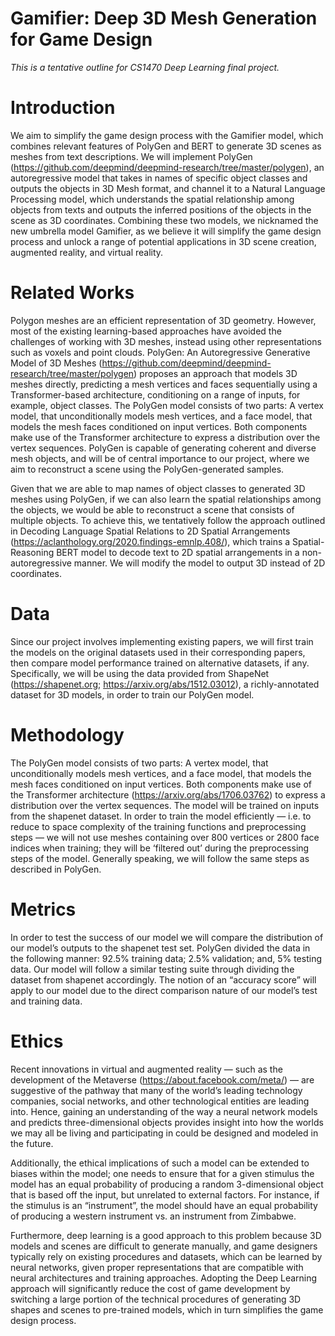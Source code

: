 # Gamifier: Deep 3D Mesh Generation for Game Design
_This is a tentative outline for CS1470 Deep Learning final project._

# Introduction
We aim to simplify the game design process with the Gamifier model, which combines relevant features of PolyGen and BERT to generate 3D scenes as meshes from text descriptions. We will implement PolyGen (https://github.com/deepmind/deepmind-research/tree/master/polygen), an autoregressive model that takes in names of specific object classes and outputs the objects in 3D Mesh format, and channel it to a Natural Language Processing model, which understands the spatial relationship among objects from texts and outputs the inferred positions of the objects in the scene as 3D coordinates. Combining these two models, we nicknamed the new umbrella model Gamifier, as we believe it will simplify the game design process and unlock a range of potential applications in 3D scene creation, augmented reality, and virtual reality.

# Related Works
Polygon meshes are an efficient representation of 3D geometry. However, most of the existing learning-based approaches have avoided the challenges of working with 3D meshes, instead using other representations such as voxels and point clouds. PolyGen: An Autoregressive Generative Model of 3D Meshes (https://github.com/deepmind/deepmind-research/tree/master/polygen) proposes an approach that models 3D meshes directly, predicting a mesh vertices and faces sequentially using a Transformer-based architecture, conditioning on a range of inputs, for example, object classes. The PolyGen model consists of two parts: A vertex model, that unconditionally models mesh vertices, and a face model, that models the mesh faces conditioned on input vertices. Both components make use of the Transformer architecture to express a distribution over the vertex sequences. PolyGen is capable of generating coherent and diverse mesh objects, and will be of central importance to our project, where we aim to reconstruct a scene using the PolyGen-generated samples.

Given that we are able to map names of object classes to generated 3D meshes using PolyGen, if we can also learn the spatial relationships among the objects, we would be able to reconstruct a scene that consists of multiple objects. To achieve this, we tentatively follow the approach outlined in Decoding Language Spatial Relations to 2D Spatial Arrangements (https://aclanthology.org/2020.findings-emnlp.408/), which trains a Spatial-Reasoning BERT model to decode text to 2D spatial arrangements in a non-autoregressive manner. We will modify the model to output 3D instead of 2D coordinates.

# Data
Since our project involves implementing existing papers, we will first train the models on the original datasets used in their corresponding papers, then compare model performance trained on alternative datasets, if any. Specifically, we will be using the data provided from ShapeNet (https://shapenet.org; https://arxiv.org/abs/1512.03012), a richly-annotated dataset for 3D models, in order to train our PolyGen model.

# Methodology
The PolyGen model consists of two parts: A vertex model, that unconditionally models mesh vertices, and a face model, that models the mesh faces conditioned on input vertices. Both components make use of the Transformer architecture (https://arxiv.org/abs/1706.03762) to express a distribution over the vertex sequences. The model will be trained on inputs from the shapenet dataset. In order to train the model efficiently — i.e. to reduce to space complexity of the training functions and preprocessing steps — we will not use meshes containing over 800 vertices or 2800 face indices when training; they will be ‘filtered out’ during the preprocessing steps of the model. Generally speaking, we will follow the same steps as described in PolyGen.

# Metrics
In order to test the success of our model we will compare the distribution of our model’s outputs to the shapenet test set. PolyGen divided the data in the following manner: 92.5% training data; 2.5% validation; and, 5% testing data. Our model will follow a similar testing suite through dividing the dataset from shapenet accordingly. The notion of an “accuracy score” will apply to our model due to the direct comparison nature of our model’s test and training data.

# Ethics
Recent innovations in virtual and augmented reality — such as the development of the Metaverse (https://about.facebook.com/meta/) — are suggestive of the pathway that many of the world’s leading technology companies, social networks, and other technological entities are leading into. Hence, gaining an understanding of the way a neural network models and predicts three-dimensional objects provides insight into how the worlds we may all be living and participating in could be designed and modeled in the future.

Additionally, the ethical implications of such a model can be extended to biases within the model; one needs to ensure that for a given stimulus the model has an equal probability of producing a random 3-dimensional object that is based off the input, but unrelated to external factors. For instance, if the stimulus is an “instrument”, the model should have an equal probability of producing a western instrument vs. an instrument from Zimbabwe.

Furthermore, deep learning is a good approach to this problem because 3D models and scenes are difficult to generate manually, and game designers typically rely on existing procedures and datasets, which can be learned by neural networks, given proper representations that are compatible with neural architectures and training approaches. Adopting the Deep Learning approach will significantly reduce the cost of game development by switching a large portion of the technical procedures of generating 3D shapes and scenes to pre-trained models, which in turn simplifies the game design process.

